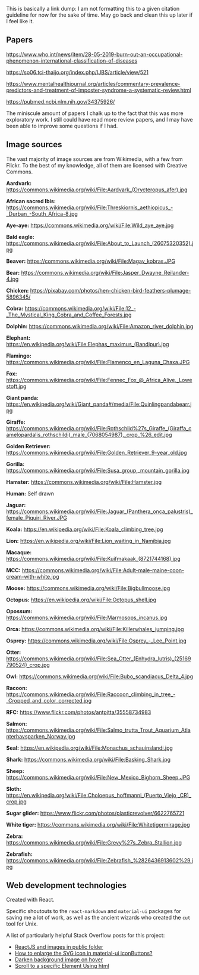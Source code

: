 This is basically a link dump: I am not formatting this to a given citation guideline for now for the sake of time. May go back and clean this up later if I feel like it.

## Papers

https://www.who.int/news/item/28-05-2019-burn-out-an-occupational-phenomenon-international-classification-of-diseases

https://so06.tci-thaijo.org/index.php/IJBS/article/view/521

https://www.mentalhealthjournal.org/articles/commentary-prevalence-predictors-and-treatment-of-imposter-syndrome-a-systematic-review.html

https://pubmed.ncbi.nlm.nih.gov/34375926/

The miniscule amount of papers I chalk up to the fact that this was more exploratory work. I still could have read more review papers, and I may have been able to improve some questions if I had.

## Image sources

The vast majority of image sources are from Wikimedia, with a few from Flickr. To the best of my knowledge, all of them are licensed with Creative Commons.

**Aardvark:** https://commons.wikimedia.org/wiki/File:Aardvark_(Orycteropus_afer).jpg 

**African sacred Ibis:** https://commons.wikimedia.org/wiki/File:Threskiornis_aethiopicus_-_Durban_-South_Africa-8.jpg 

**Aye-aye:** https://commons.wikimedia.org/wiki/File:Wild_aye_aye.jpg 

**Bald eagle:** https://commons.wikimedia.org/wiki/File:About_to_Launch_(26075320352).jpg 

**Beaver:** https://commons.wikimedia.org/wiki/File:Magav_kobras.JPG 

**Bear:** https://commons.wikimedia.org/wiki/File:Jasper_Dwayne_Reilander-4.jpg 

**Chicken:** https://pixabay.com/photos/hen-chicken-bird-feathers-plumage-5896345/ 

**Cobra:** https://commons.wikimedia.org/wiki/File:12_-_The_Mystical_King_Cobra_and_Coffee_Forests.jpg 

**Dolphin:** https://commons.wikimedia.org/wiki/File:Amazon_river_dolphin.jpg 

**Elephant:** https://en.wikipedia.org/wiki/File:Elephas_maximus_(Bandipur).jpg 

**Flamingo:** https://commons.wikimedia.org/wiki/File:Flamenco_en_Laguna_Chaxa.JPG 

**Fox:** https://commons.wikimedia.org/wiki/File:Fennec_Fox_@_Africa_Alive,_Lowestoft.jpg 

**Giant panda:** https://en.wikipedia.org/wiki/Giant_panda#/media/File:Quinlingpandabearr.jpg 

**Giraffe:** https://commons.wikimedia.org/wiki/File:Rothschild%27s_Giraffe_(Giraffa_camelopardalis_rothschildi)_male_(7068054987),_crop_%26_edit.jpg 

**Golden Retriever:** https://commons.wikimedia.org/wiki/File:Golden_Retriever_9-year_old.jpg 

**Gorilla:** https://commons.wikimedia.org/wiki/File:Susa_group,_mountain_gorilla.jpg 

**Hamster:** https://commons.wikimedia.org/wiki/File:Hamster.jpg 

**Human:** Self drawn 

**Jaguar:** https://commons.wikimedia.org/wiki/File:Jaguar_(Panthera_onca_palustris)_female_Piquiri_River.JPG 

**Koala:** https://en.wikipedia.org/wiki/File:Koala_climbing_tree.jpg 

**Lion:** https://en.wikipedia.org/wiki/File:Lion_waiting_in_Namibia.jpg 

**Macaque:** https://commons.wikimedia.org/wiki/File:Kuifmakaak_(8721744168).jpg 

**MCC:** https://commons.wikimedia.org/wiki/File:Adult-male-maine-coon-cream-with-white.jpg 

**Moose:** https://commons.wikimedia.org/wiki/File:Bigbullmoose.jpg 

**Octopus:** https://en.wikipedia.org/wiki/File:Octopus_shell.jpg 

**Opossum:** https://commons.wikimedia.org/wiki/File:Marmosops_incanus.jpg 

**Orca:** https://commons.wikimedia.org/wiki/File:Killerwhales_jumping.jpg 

**Osprey:** https://commons.wikimedia.org/wiki/File:Osprey_-_Lee_Point.jpg 

**Otter:** https://commons.wikimedia.org/wiki/File:Sea_Otter_(Enhydra_lutris)_(25169790524)_crop.jpg 

**Owl:** https://commons.wikimedia.org/wiki/File:Bubo_scandiacus_Delta_4.jpg 

**Racoon:** https://commons.wikimedia.org/wiki/File:Raccoon_climbing_in_tree_-_Cropped_and_color_corrected.jpg 

**RFC:** https://www.flickr.com/photos/antpitta/35558734983 

**Salmon:** https://commons.wikimedia.org/wiki/File:Salmo_trutta_Trout_Aquarium_Atlanterhavsparken_Norway.jpg 

**Seal:** https://en.wikipedia.org/wiki/File:Monachus_schauinslandi.jpg 

**Shark:** https://commons.wikimedia.org/wiki/File:Basking_Shark.jpg 

**Sheep:** https://commons.wikimedia.org/wiki/File:New_Mexico_Bighorn_Sheep.JPG 

**Sloth:** https://en.wikipedia.org/wiki/File:Choloepus_hoffmanni_(Puerto_Viejo,_CR)_crop.jpg 

**Sugar glider:** https://www.flickr.com/photos/plasticrevolver/6622765721 

**White tiger:** https://commons.wikimedia.org/wiki/File:Whitetigermirage.jpg 

**Zebra:** https://commons.wikimedia.org/wiki/File:Grevy%27s_Zebra_Stallion.jpg 

**Zebrafish:** https://commons.wikimedia.org/wiki/File:Zebrafish_%2826436913602%29.jpg 

## Web development technologies

Created with React.

Specific shoutouts to the `react-markdown` and `material-ui` packages for saving me a lot of work, as well as the ancient wizards who created the `cut` tool for Unix.  

A list of particularly helpful Stack Overflow posts for this project:
- [ReactJS and images in public folder](https://stackoverflow.com/questions/47196800/reactjs-and-images-in-public-folder)
- [How to enlarge the SVG icon in material-ui iconButtons?](https://stackoverflow.com/questions/36482126/how-to-enlarge-the-svg-icon-in-material-ui-iconbuttons)
- [Darken background image on hover](https://stackoverflow.com/questions/17481660/darken-background-image-on-hover)
- [Scroll to a specific Element Using html](https://stackoverflow.com/questions/24739126/scroll-to-a-specific-element-using-html)